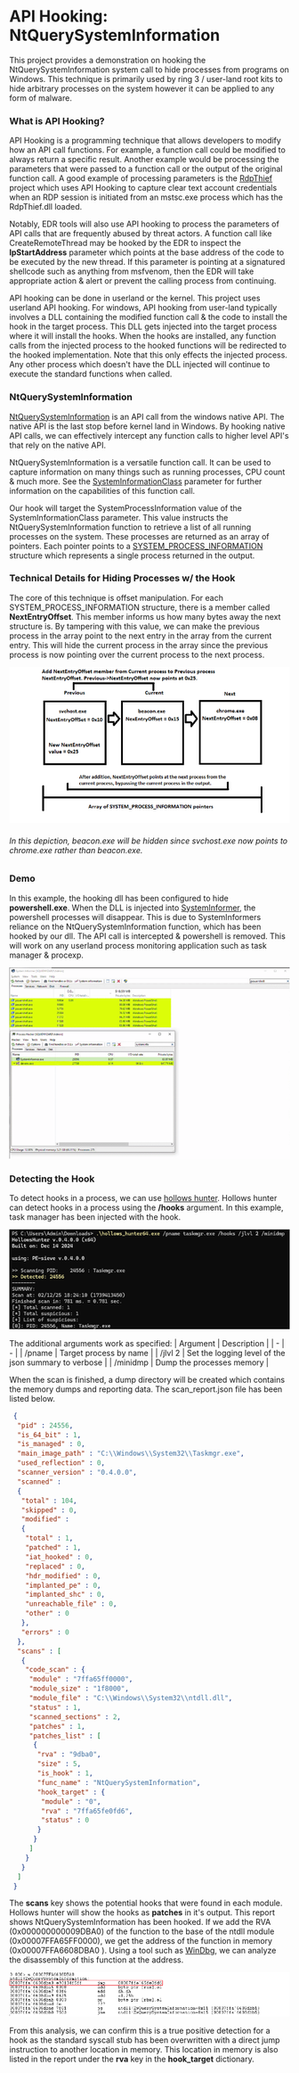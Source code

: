 # API Hooking: NtQuerySystemInformation

This project provides a demonstration on hooking the NtQuerySystemInformation system call to hide processes from programs on Windows. This technique is primarily used by ring 3 / user-land root kits to hide arbitrary processes on the system however it can be applied to any form of malware.

### What is API Hooking?

API Hooking is a programming technique that allows developers to modify how an API call functions. For example, a function call could be modified to always return a specific result. Another example would be processing the parameters that were passed to a function call or the output of the original function call. A good example of processing parameters is the [RdpThief](https://github.com/0x09AL/RdpThief) project which uses API Hooking to capture clear text account credentials when an RDP session is initiated from an mstsc.exe process which has the RdpThief.dll loaded.

Notably, EDR tools will also use API hooking to process the parameters of API calls that are frequently abused by threat actors. A function call like CreateRemoteThread may be hooked by the EDR to inspect the **lpStartAddress** parameter which points at the base address of the code to be executed by the new thread. If this parameter is pointing at a signatured shellcode such as anything from msfvenom, then the EDR will take appropriate action & alert or prevent the calling process from continuing.

API hooking can be done in userland or the kernel. This project uses userland API hooking. For windows, API hooking from user-land typically involves a DLL containing the modified function call & the code to install the hook in the target process. This DLL gets injected into the target process where it will install the hooks. When the hooks are installed, any function calls from the injected process to the hooked functions will be redirected to the hooked implementation. Note that this only effects the injected process. Any other process which doesn't have the DLL injected will continue to execute the standard functions when called.

### NtQuerySystemInformation

[NtQuerySystemInformation](https://learn.microsoft.com/en-us/windows/win32/api/winternl/nf-winternl-ntquerysysteminformation) is an API call from the windows native API. The native API is the last stop before kernel land in Windows. By hooking native API calls, we can effectively intercept any function calls to higher level API's that rely on the native API.  

NtQuerySystemInformation is a versatile function call. It can be used to capture information on many things such as running processes, CPU count & much more. See the [SystemInformationClass](https://learn.microsoft.com/en-us/windows/win32/api/winternl/nf-winternl-ntquerysysteminformation#parameters) parameter for further information on the capabilities of this function call.

Our hook will target the SystemProcessInformation value of the SystemInformationClass parameter. This value instructs the NtQuerySystemInformation function to retrieve a list of all running processes on the system. These processes are returned as an array of pointers. Each pointer points to a [SYSTEM_PROCESS_INFORMATION](https://ntdoc.m417z.com/system_process_information) structure which represents a single process returned in the output. 

### Technical Details for Hiding Processes w/ the Hook
The core of this technique is offset manipulation. For each SYSTEM_PROCESS_INFORMATION structure, there is a member called **NextEntryOffset**. This member informs us how many bytes away the next structure is. By tampering with this value, we can make the previous process in the array point to the next entry in the array from the current entry. This will hide the current process in the array since the previous process is now pointing over the current process to the next process.

![Image](/Doc/visual.png)
###### In this depiction, beacon.exe will be hidden since svchost.exe now points to chrome.exe rather than beacon.exe.

### Demo

In this example, the hooking dll has been configured to hide **powershell.exe**. When the DLL is injected into [SystemInformer](https://systeminformer.com), the powershell processes will disappear. This is due to SystemInformers reliance on the NtQuerySystemInformation function, which has been hooked by our dll. The API call is intercepted & powershell is removed. This will work on any userland process monitoring application such as task manager & procexp.

![Hooking Demo](/Doc/Hook_Demo.gif)

### Detecting the Hook

To detect hooks in a process, we can use [hollows hunter](https://github.com/hasherezade/hollows_hunter). Hollows hunter can detect hooks in a process using the **/hooks** argument. In this example, task manager has been injected with the hook. 

![Hollows Hunter](/Doc/hollows.png)

The additional arguments work as specified:
| Argument | Description |
| - | - |
| /pname | Target process by name |
| /jlvl 2 | Set the logging level of the json summary to verbose |
| /minidmp | Dump the processes memory |

When the scan is finished, a dump directory will be created which contains the memory dumps and reporting data. The scan_report.json file has been listed below.

```json
 {
  "pid" : 24556,
  "is_64_bit" : 1,
  "is_managed" : 0,
  "main_image_path" : "C:\\Windows\\System32\\Taskmgr.exe",
  "used_reflection" : 0,
  "scanner_version" : "0.4.0.0",
  "scanned" : 
  {
   "total" : 104,
   "skipped" : 0,
   "modified" : 
   {
    "total" : 1,
    "patched" : 1,
    "iat_hooked" : 0,
    "replaced" : 0,
    "hdr_modified" : 0,
    "implanted_pe" : 0,
    "implanted_shc" : 0,
    "unreachable_file" : 0,
    "other" : 0
   },
   "errors" : 0
  },
  "scans" : [
   {
    "code_scan" : {
     "module" : "7ffa65ff0000",
     "module_size" : "1f8000",
     "module_file" : "C:\\Windows\\System32\\ntdll.dll",
     "status" : 1,
     "scanned_sections" : 2,
     "patches" : 1,
     "patches_list" : [
      {
       "rva" : "9dba0",
       "size" : 5,
       "is_hook" : 1,
       "func_name" : "NtQuerySystemInformation",
       "hook_target" : {
        "module" : "0",
        "rva" : "7ffa65fe0fd6",
        "status" : 0
       }
      }
     ]
    }
   }
  ]
 }
```

The **scans** key shows the potential hooks that were found in each module. Hollows hunter will show the hooks as **patches** in it's output. This report shows NtQuerySystemInformation has been hooked. If we add the RVA (0x000000000009DBA0) of the function to the base of the ntdll module (0x00007FFA65FF0000), we get the address of the function in memory (0x00007FFA6608DBA0
). Using a tool such as [WinDbg](http://www.windbg.org/), we can analyze the disassembly of this function at the address.

![Disasm](/Doc/windbg.png)

From this analysis, we can confirm this is a true positive detection for a hook as the standard syscall stub has been overwritten with a direct jump instruction to another location in memory. This location in memory is also listed in the report under the **rva** key in the **hook_target** dictionary.